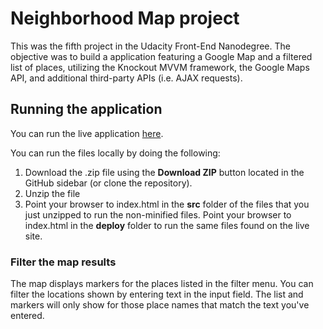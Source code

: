 # Neighborhood Map project

This was the fifth project in the Udacity Front-End Nanodegree. The objective was to build a application featuring a Google Map and a filtered list of places, utilizing the Knockout MVVM framework, the Google Maps API, and additional third-party APIs (i.e. AJAX requests).

## Running the application

You can run the live application [here](https://kevinfrutiger.github.io/frontend-nanodegree-neighborhood-map/).

You can run the files locally by doing the following:

1. Download the .zip file using the **Download ZIP** button located in the GitHub sidebar (or clone the repository).
2. Unzip the file
3. Point your browser to index.html in the **src** folder of the files that you just unzipped to run the non-minified files. Point your browser to index.html in the **deploy** folder to run the same files found on the live site.

### Filter the map results

The map displays markers for the places listed in the filter menu. You can filter the locations shown by entering text in the input field. The list and markers will only show for those place names that match the text you've entered.